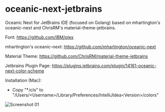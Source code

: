 # oceanic-next-jetbrains
Oceanic Next for JetBrains IDE (focused on Golang) based on mhartington's oceanic-next and ChrisRM's material-theme-jetbrains.

Font: https://github.com/IBM/plex

mhartington's oceanic-next: https://github.com/mhartington/oceanic-next

Material Theme: https://github.com/ChrisRM/material-theme-jetbrains

Jetbrains Plugin Page: https://plugins.jetbrains.com/plugin/14161-oceanic-next-color-scheme

Installation (Mac):
- Copy "*.icls" to "/Users/\<Username\>/Library/Preferences/IntelliJIdea\<Version\>/colors"

![Screenshot 01](https://raw.githubusercontent.com/nzer0nz/oceanic-next-jetbrains/master/OceanicNext.png)
